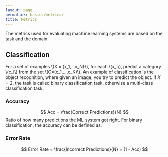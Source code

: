 ```yaml
---
layout: page
permalink: basics/metrics/
title: Metrics
---
```

The metrics used for evaluating machine learning systems are based on the task and the domain. 

## Classification
For a set of examples \\(X = (x_1,...x_N)\\), for each \\(x_i\\), predict a category \\(c_i\\) from the set \\(C=(c_1,...,c_K)\\). An example of classification is the object recognition, where given an image, you try to predict the object. If $K=2$, the task is called binary classification task, otherwise a multi-class classification task.

### Accuracy
$$
Acc = \frac{Correct Predictions}{N} 
$$ 
Ratio of how many predictions the ML system got right.
For binary classification, the accuracy can be defined as:
$$
$$

### Error Rate
$$ 
Error Rate = \frac{Incorrect Predictions}{N} = (1 - Acc)
$$
